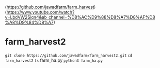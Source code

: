 (https://github.com/jawadfarm/farm_harvest) 
(https://www.youtube.com/watch?v=LbdVW2Siqn4&ab_channel=%D8%AC%D9%88%D8%A7%D8%AF%D8%A8%D9%84%D8%A7)

# farm_harvest2
`git clone https://github.com/jawadfarm/farm_harvest2.git`
`cd farm_harvest2`
`ls`
farm_ha.py
`python3 farm_ha.py`
